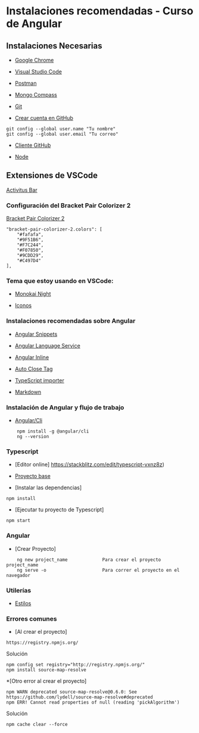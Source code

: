 # Instalaciones recomendadas - Curso de Angular

## Instalaciones Necesarias
* [Google Chrome](https://www.google.com/chrome/)

* [Visual Studio Code](https://code.visualstudio.com/)

* [Postman](https://www.postman.com/downloads/)

* [Mongo Compass](https://www.mongodb.com/try/download/compass)

* [Git](https://git-scm.com/)

* [Crear cuenta en GitHub](https://github.com/)

```
git config --global user.name "Tu nombre"
git config --global user.email "Tu correo"
```

* [Cliente GitHub](https://desktop.github.com/)

* [Node](https://nodejs.org/es/)


## Extensiones de VSCode
[Activitus Bar](https://marketplace.visualstudio.com/items?itemName=Gruntfuggly.activitusbar)

### Configuración del Bracket Pair Colorizer 2

[Bracket Pair Colorizer 2](https://marketplace.visualstudio.com/items?itemName=CoenraadS.bracket-pair-colorizer-2)
```
"bracket-pair-colorizer-2.colors": [
    "#fafafa",
    "#9F51B6",
    "#F7C244",
    "#F07850",
    "#9CDD29",
    "#C497D4"
],
```
### Tema que estoy usando en VSCode:

* [Monokai Night](https://marketplace.visualstudio.com/items?itemName=fabiospampinato.vscode-monokai-night)

* [Iconos](https://marketplace.visualstudio.com/items?itemName=PKief.material-icon-theme)

### Instalaciones recomendadas sobre Angular
* [Angular Snippets](https://marketplace.visualstudio.com/items?itemName=Mikael.Angular-BeastCode)

* [Angular Language Service](https://marketplace.visualstudio.com/items?itemName=Angular.ng-template)

* [Angular Inline](https://marketplace.visualstudio.com/items?itemName=natewallace.angular2-inline)

* [Auto Close Tag](https://marketplace.visualstudio.com/items?itemName=formulahendry.auto-close-tag)

* [TypeScript importer](https://marketplace.visualstudio.com/items?itemName=pmneo.tsimporter)

* [Markdown](https://marketplace.visualstudio.com/items?itemName=yzhang.markdown-all-in-one)

### Instalación de Angular y flujo de trabajo
* [Angular/Cli](https://marketplace.visualstudio.com/items?itemName=pmneo.tsimporter)

```
    npm install -g @angular/cli
    ng --version
```

### Typescript
* [Editor online] https://stackblitz.com/edit/typescript-vxnz8z)

* [Proyecto base](https://att-c.udemycdn.com/2020-11-26_22-16-40-1c57137749af2bcf444a011b338f78ac/original.zip?response-content-disposition=attachment%3B+filename%3Dcurso-angular-intro-typescript-ecmascript.zip&Expires=1645294749&Signature=Q1PCdY8PoyFlPNwuvThoNPjSu780C-I7mRi3j0USdzihUFATWrWOBII29D-iB7kSSXP7oL8Z3sBKzceKxhMdOWRUGTsAD1EXiUh6~P3ww48JCvB1uPBmAw462biUs5Ke4pUUFeYVJNfh3H9xv~xBMnhvBV7EsLYizrISrcDkg2~IQJn6nZ-7mL~Xc9qaITwt~3jy01RXwp6-qmvBwbn-PSLcyJeD57oGIcmC111n5d1AqKxvHxmkoQMK9RRpQj2ni6oy4uKiZYXHdhP99BR0biy-4gxWFIIZEWljm6iHbR2do7Es1Yjn6CViJPd-ANcvCYgZORoOi50voZ5wWR18og__&Key-Pair-Id=APKAITJV77WS5ZT7262A)

* [Instalar las dependencias] 
```
npm install
```

* [Ejecutar tu proyecto de Typescript] 
```
npm start
```

### Angular

* [Crear Proyecto]
```
    ng new project_name             Para crear el proyecto project_name
    ng serve -o                     Para correr el proyecto en el navegador
```

### Utilerías
* [Estilos](https://gist.github.com/Klerith/3ddee04a27c09be05e888d5d4ac1d09f)


### Errores comunes
* [Al crear el proyecto]
```
https://registry.npmjs.org/
```
Solución
```
npm config set registry="http://registry.npmjs.org/"
npm install source-map-resolve
```
*[Otro error al crear el proyecto]
```
npm WARN deprecated source-map-resolve@0.6.0: See https://github.com/lydell/source-map-resolve#deprecated
npm ERR! Cannot read properties of null (reading 'pickAlgorithm')
```
Solución
```
npm cache clear --force
```
